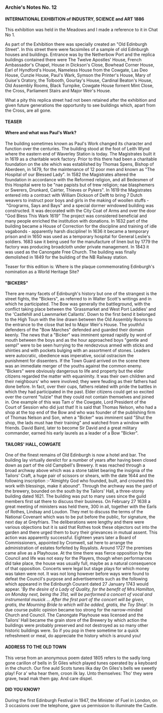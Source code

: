 ### Archie's Notes No. 12

#### INTERNATIONAL EXHIBITION of INDUSTRY, SCIENCE and ART 1886

This exhibition was held in the Meadows and I made a reference to it in Chat No 1.

As part of the Exhibition there was specially created an "Old Edinburgh Street". In this street there were facsimiles of a sample of old Edinburgh houses and buildings. Entrance was by the Netherbow Port and the replica buildings contained there were The Twelve Apostles' House, French Ambassador's Chapel, House in Dickson's Close, Bowhead Corner House, Earl of Hyndford's House, Nameless House from the Cowgate, Las Deo House, Cunzie House, Paul's Wark, Symson the Printer's House, Mary of Guise's Oratory, the Tolbooth, Gourlay's House, Cardinal Beaton's House, Old Assembly Rooms, Black Turnpike, Cowgate House fornent Mint Close, the Cross, Parliament Stairs and Major Weir's House.

What a pity this replica street had not been retained after the exhibition and given future generations the opportunity to see buildings which, apart from the Cross, are all gone.

#### TEASER

#### Where and what was Paul's Wark?

The building sometimes known as Paul's Work changed its character and function over the centuries. The building stood at the foot of Leith Wynd where the eastern end of Waverley Station is today. The Magistrates built it in 1619 as a charitable work factory. Prior to this there had been a charitable foundation on the site which was established by Thomas Spens, Bishop of Aberdeen, in 1479, for the maintenance of 12 poor men and known as "The Hospital of our Blessed Lady". In 1582 the Magistrates altered the foundation in accordance with the Reformed religion, and all Bedesmen of this Hospital were to be "nae papists but of trew religion; nae blasphemers or Swerers, Drunkard, Cairter, Thieves or Pykers". In 1619 the Magistrates entered into a contract with William Dickson of Delft to bring 7 Dutch weavers to instruct poor boys and girls in the making of woollen stuffs - "Grograrns, Says and Bays" and a special dormer windowed building was constructed. It was decorated with the City Coat of Arms and over the door "God Bless This Wark 1619" The project was considered beneficial and many people enriched the institution with donations. In 1632 part of the building became a House of Correction for the discipline and training of idle vagabonds - apparently harsh discipline! In 1636 it became a temporary prison and in 1650 was used as a temporary hospital for General Leslie's soldiers. 1683 saw it being used for the manufacture of linen but by 1779 the factory was producing broadcloth under private management. In 1843 it was used as the Canongate Free Church. The building was finally demolished in 1849 for the building of the NB Railway station.

Teaser for this edition is: Where is the plaque commemorating Edinburgh's nomination as a World Heritage Site?

#### "BICKERS"

There are many facets of Edinburgh's history but one of the strangest is the street fights, the "Bickers", as referred to in Walter Scott's writings and in which he participated. The Bow was generally the battleground, with the conflict taking place between the 'Grassmarket and West Port Laddies' and the 'Castlehill and Lawnmarket Callants'. Down to the first bend it belonged to the High Toun with the line drawn between the Old Assembly Rooms to the entrance to the close that led to Major Weir's House. The youthful defenders of the "Bow Marches" defended and guarded their domain keenly. The news that a "Bicker" was imminent spread rapidly by word of mouth between the boys and as the hour approached boys "gentle and sempl" were to be seen hurrying to the rendezvous armed with sticks and shinties and with pockets bulging with an assortment of stones. Leaders were autocratic, obedience was imperative, social ostracism the punishment for dissenters. If the Town Guard arrived on the scene there was an immediate merger of the youths against the common enemy. "Bickers" were obviously dangerous to life and property but the elder citizens regarded the matter with equanimity. It was their own children and their neighbours' who were involved; they were feuding as their fathers had done before. In fact, over their cups, fathers related with pride the battles in which they had participated in the past. Elder citizens could get so excited over the current "tulzie" that they could not contain themselves and joined in. One example of this was Tam o' the Cowgate, Lord President of the Court of Session who did just that! It is said that Thomas Nelson, who had a shop at the top end of the Bow and who was founder of the publishing firm of Thomas Nelson and Son, when a "Bicker" was imminent said "Shut the shop, the lads must hae their training" and watched from a window with friends. David Baird, later to become Sir David and a great military commander, earned his early laurels as a leader of a Bow "Bicker".

#### TAILORS' HALL, COWGATE

One of the finest remains of Old Edinburgh is now a hotel and bar. The building lay virtually derelict for a number of years after having been closed down as part of the old Campbell's Brewery. It was reached through a broad archway above which was a stone tablet bearing the insignia of the Tailors' Craft, a huge pair of scissors or shears, with the date 1644 and the following inscription :-"Almighty God who founded, built, and crouned this work with blessings, make it abound". Through the archway was the yard of the brewery, bounded on the south by the Tailors' Hall, a three-storey building dated 1621. The building was put to many uses since the guild members first sat there to discuss their business. On February 27 1638 a great meeting of ministers was held there, 300 in all, together with the Earls of Rothes, Lindsay and Loudon. They met to discuss the terms of the National Covenant which was to be put before the public, for signature, the next day at Greyfriars. The deliberations were lengthy and there were various objections but it is said that Rothes took these objectors out into the garden and there urged them to bury their grievances in mutual assent. This action was apparently successful. Eighteen years later a Board of Commissioners, appointed by Cromwell, sat here to arrange the administration of estates forfeited by Royalists. Around 1727 the premises came alive as a Playhouse. At the time there was fierce opposition by the Council and life was not easy for the Players, though when performances did take place, the house was usually full, maybe as a natural consequence of that opposition. Concerts were legal but stage plays for which money was taken were not. It was not long however before ways were found to defeat the Council's purpose and advertisements such as the following which appeared in the Edinburgh Courant dated 27 January 1743 would appear. '_By the desire of a Lady of Quality, for the benefit of Mrs.Hamilton, on Monday next, being the 31st, will be performed a concert of vocal and instrumental musick ... After the first part of the concert will be given, gratis, the Mourning Bride to which will be added, gratis, the Toy Shop_'. In due course public opinion became too strong for the narrow-minded Church and Council. The Canongate Playhouse was licensed and the Tailors' Hall became the grain store of the Brewery by which action the buiIdings were probably preserved and not destroyed as so many other historic buildings were. So if you pop in there sometime tor a quick refreshment or meal, do appreciate the history which is around you!

#### ADDRESS TO THE OLD TOWN

This verse from an anonymous poem dated 1805 refers to the sadly long gone carillon of bells in St Giles which played tunes operated by a keyboard in the church. Our fine auld Scots tunes ilka day On Giles's bells we sweetly play! For a' wha hear them, croon ilk lay. Unto themselves: Tho' they were grave, twad mak them gay. And care dispel.

#### DID YOU KNOW?

During the first Edinburgh Festival in 1947, the Minister of Fuel in London, on 3 occasions over the telephone, gave us permission to illuminate the Castle.
